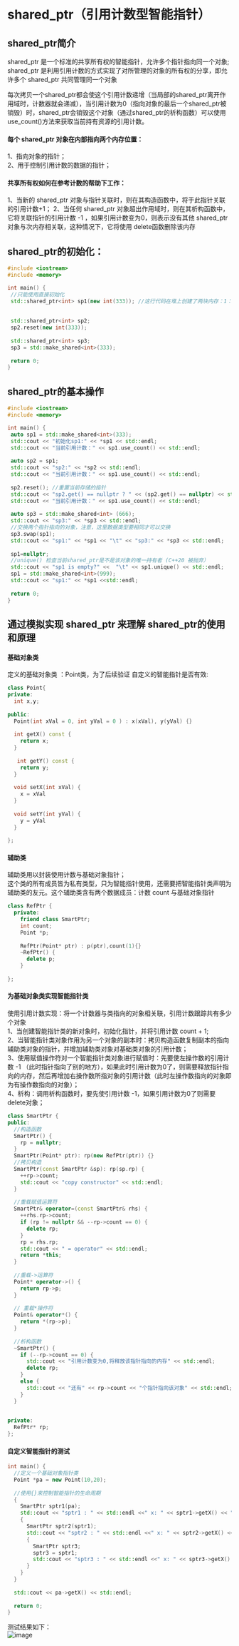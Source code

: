  # shared_ptr（引用计数型智能指针）
 
 ## shared_ptr简介
 shared_ptr 是一个标准的共享所有权的智能指针，允许多个指针指向同一个对象;  
 shared_ptr 是利用引用计数的方式实现了对所管理的对象的所有权的分享，即允许多个 shared_ptr 共同管理同一个对象  
 
 每次拷贝一个shared_ptr都会使这个引用计数递增（当局部的shared_ptr离开作用域时，计数器就会递减），当引用计数为0（指向对象的最后一个shared_ptr被销毁）时，shared_ptr会销毁这个对象（通过shared_ptr的析构函数）可以使用use_count()方法来获取当前持有资源的引用计数。
 
 #### 每个 shared_ptr 对象在内部指向两个内存位置：
 1、指向对象的指针；  
 2、用于控制引用计数的数据的指针；  
 
 #### 共享所有权如何在参考计数的帮助下工作：
 1、当新的 shared_ptr 对象与指针关联时，则在其构造函数中，将于此指针关联的引用计数+1；
 2、当任何 shared_ptr 对象超出作用域时，则在其析构函数中，它将关联指针的引用计数 -1 ，如果引用计数变为0，则表示没有其他 shared_ptr 对象与次内存相关联，这种情况下，它将使用 delete函数删除该内存
 
## shared_ptr的初始化：
 ```cpp
#include <iostream>
#include <memory>
 
int main() {
  //只能使用直接初始化
  std::shared_ptr<int> sp1(new int(333)); //这行代码在堆上创建了两块内存：1：存储int。2：用于引用计数的内存，管理附加此内存的 shared_ptr 对象的计数，最初计数将为1。
  
  
  std::shared_ptr<int> sp2;
  sp2.reset(new int(333));
  
  std::shared_ptr<int> sp3;
  sp3 = std::make_shared<int>(333);
  
  return 0;
}
 ```
 ## shared_ptr的基本操作
 ```c++
#include <iostream>
#include <memory>
 
int main() {
  auto sp1 = std::make_shared<int>(333);
  std::cout << "初始化sp1:" << *sp1 << std::endl;
  std::cout << "当前引用计数：" << sp1.use_count() << std::endl;
  
  auto sp2 = sp1;
  std::cout << "sp2:" << *sp2 << std::endl;
  std::cout << "当前引用计数：" << sp1.use_count() << std::endl;
  
  sp2.reset(); //重置当前存储的指针
  std::cout << "sp2.get() == nullptr ? " << (sp2.get() == nullptr) << std::endl;
  std::cout << "当前引用计数：" << sp1.use_count() << std::endl;
  
  auto sp3 = std::make_shared<int> (666);
  std::cout << "sp3:" << *sp3 << std::endl;
  //交换两个指针指向的对象，注意，这里数据类型要相同才可以交换
  sp3.swap(sp1);
  std::cout << "sp1:" << *sp1 << "\t" << "sp3:" << *sp3 << std::endl;
  
  sp1=nullptr;
  //unique() 检查当前shared_ptr是不是该对象的唯一持有者 (C++20 被抛弃）
  std::cout << "sp1 is empty?" <<  "\t" << sp1.unique() << std::endl;
  sp1 = std::make_shared<int>(999);
  std::cout << "sp1:" << *sp1 <<std::endl;
  
  return 0;
}
 ```

## 通过模拟实现 shared_ptr 来理解 shared_ptr的使用和原理

#### 基础对象类
定义的基础对象类 ：Point类，为了后续验证 自定义的智能指针是否有效:
```cpp
class Point{
private:
  int x,y;
  
public:
  Point(int xVal = 0, int yVal = 0 ) : x(xVal), y(yVal) {}
  
  int getX() const {
    return x;
  }
  
   int getY() const {
    return y;
  }
  
  void setX(int xVal) {
    x = xVal
  }
  
  void setY(int yVal) {
    y = yVal
  }
  
};
```

#### 辅助类
辅助类用以封装使用计数与基础对象指针；  
这个类的所有成员皆为私有类型，只为智能指针使用，还需要把智能指针类声明为辅助类的友元。这个辅助类含有两个数据成员：计数 count 与基础对象指针  
```cpp
class RefPtr {
  private:
    friend class SmartPtr;
    int count;
    Point *p;
    
    RefPtr(Point* ptr) : p(ptr),count(1){}
    ~RefPtr() {
      delete p;
    }
    
};
```

#### 为基础对象类实现智能指针类
使用引用计数实现：将一个计数器与类指向的对象相关联，引用计数跟踪共有多少个对象  
1、当创建智能指针类的新对象时，初始化指针，并将引用计数 count + 1;  
2、当智能指针类对象作用为另一个对象的副本时：拷贝构造函数复制副本的指向辅助类对象的指针，并增加辅助类对象对基础类对象的引用计数；  
3、使用赋值操作符对一个智能指针类对象进行赋值时：先要使左操作数的引用计数 -1 （此时指针指向了别的地方），如果此时引用计数为0了，则需要释放指针指向的内存，然后再增加右操作数所指对象的引用计数（此时左操作数指向的对象即为有操作数指向的对象）；  
4、析构：调用析构函数时，要先使引用计数 -1，如果引用计数为0了则需要delete对象；  
```cpp
class SmartPtr {
public:
  //构造函数
  SmartPtr() {
    rp = nullptr;
  }
  SmartPtr(Point* ptr): rp(new RefPtr(ptr)) {}
  //拷贝构造
  SmartPtr(const SmartPtr &sp): rp(sp.rp) {
    ++rp->count;
    std::cout << "copy constructor" << std::endl;
  }
  
  //重载赋值运算符
  SmartPtr& operator=(const SmartPtr& rhs) {
    ++rhs.rp->count;
    if (rp != nullptr && --rp->count == 0) {
      delete rp;
    }
    rp = rhs.rp;
    std::cout << " = operator" << std::endl;
    return *this;
  }
  
  //重载->运算符
  Point* operator->() {
    return rp->p;
  }
  
  // 重载*操作符
  Point& operator*() {
    return *(rp->p);
  }
  
  //析构函数
  ~SmartPtr() {
    if (--rp->count == 0) {
      std::cout << "引用计数变为0,将释放该指针指向的内存" << std::endl;
      delete rp;
    }
    else {
      std::cout << "还有" << rp->count << "个指针指向该对象" << std::endl;
    }
  }
  

private:
  RefPtr* rp;
};
```

#### 自定义智能指针的测试
```cpp
int main() {
  //定义一个基础对象指针类
  Point *pa = new Point(10,20);
  
  //使用{}来控制智能指针的生命周期
  {
    SmartPtr sptr1(pa);
    std::cout << "sptr1 : " << std::endl <<" x: " << sptr1->getX() << ", y: " << sptr1->getY() << std::endl;
    {
      SmartPtr sptr2(sptr1);
      std::cout << "sptr2 : " << std::endl <<" x: " << sptr2->getX() << ", y: " << sptr2->getY() << std::endl;
      {
        SmartPtr sptr3;
        sptr3 = sptr1;
        std::cout << "sptr3 : " << std::endl <<" x: " << sptr3->getX() << ", y: " << sptr3->getY() << std::endl;
      }
    }
  }
  
  std::cout << pa->getX() << std::endl;
  
  return 0;
}
```

测试结果如下：  
![image](https://github.com/Feng3333/Cplusplus/blob/ec0124a6f6b569b96e6d19e82bcfe63ca6f67002/images-folder/SmartPtr1.png)
